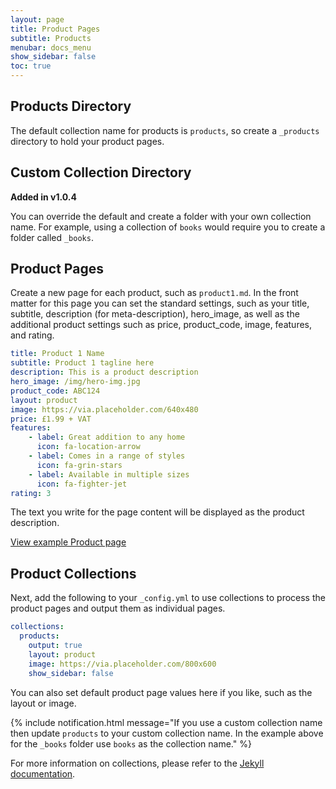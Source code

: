 ```yaml
---
layout: page
title: Product Pages
subtitle: Products
menubar: docs_menu
show_sidebar: false
toc: true
---
```


## Products Directory

The default collection name for products is `products`, so create a `_products` directory to hold your product pages.

## Custom Collection Directory

**Added in v1.0.4**

You can override the default and create a folder with your own collection name. For example, using a collection of `books` would require you to create a folder called `_books`.

## Product Pages

 Create a new page for each product, such as `product1.md`. In the front matter for this page you can set the standard settings, such as your title, subtitle, description (for meta-description), hero_image, as well as the additional product settings such as price, product_code, image, features, and rating. 

```yaml
title: Product 1 Name
subtitle: Product 1 tagline here
description: This is a product description
hero_image: /img/hero-img.jpg
product_code: ABC124
layout: product
image: https://via.placeholder.com/640x480
price: £1.99 + VAT
features:
    - label: Great addition to any home
      icon: fa-location-arrow
    - label: Comes in a range of styles
      icon: fa-grin-stars
    - label: Available in multiple sizes
      icon: fa-fighter-jet
rating: 3
```

The text you write for the page content will be displayed as the product description. 

[View example Product page](/bulma-clean-theme/products/product2/)

## Product Collections 

Next, add the following to your `_config.yml` to use collections to process the product pages and output them as individual pages. 

```yaml
collections:
  products: 
    output: true
    layout: product
    image: https://via.placeholder.com/800x600
    show_sidebar: false
```

You can also set default product page values here if you like, such as the layout or image. 

{% include notification.html message="If you use a custom collection name then update `products` to your custom collection name. In the example above for the `_books` folder use `books` as the collection name." %}

For more information on collections, please refer to the [Jekyll documentation](https://jekyllrb.com/docs/collections/). 